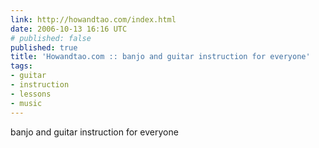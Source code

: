 ```yaml
---
link: http://howandtao.com/index.html
date: 2006-10-13 16:16 UTC
# published: false
published: true
title: 'Howandtao.com :: banjo and guitar instruction for everyone'
tags:
- guitar
- instruction
- lessons
- music
---
```


banjo and guitar instruction for everyone

